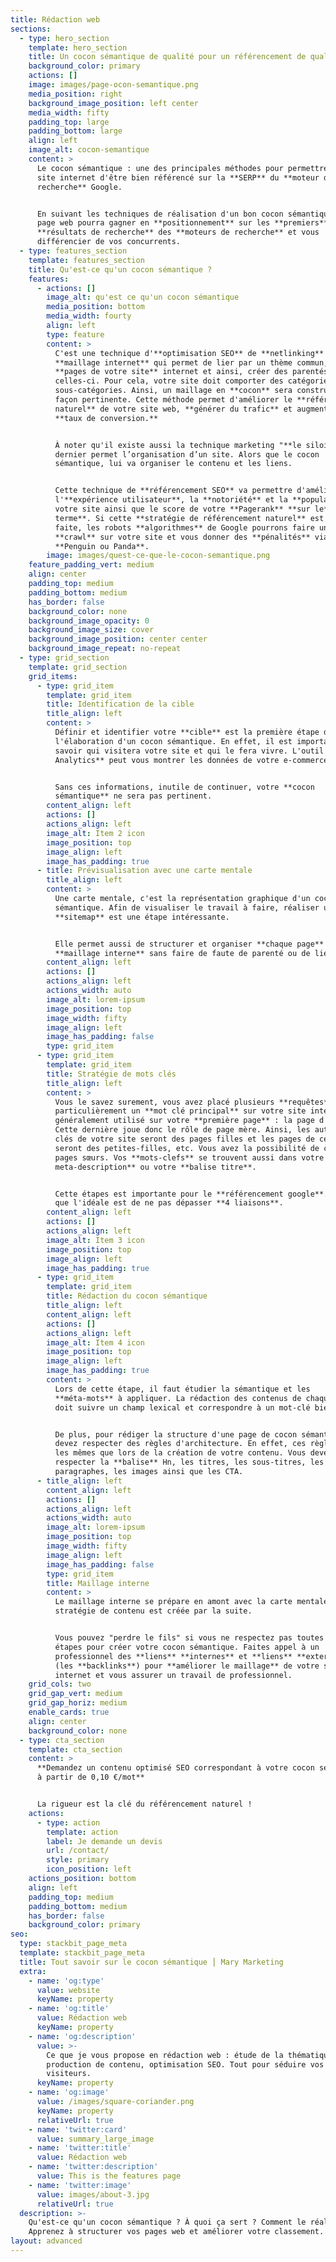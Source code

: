 ```yaml
---
title: Rédaction web
sections:
  - type: hero_section
    template: hero_section
    title: Un cocon sémantique de qualité pour un référencement de qualité
    background_color: primary
    actions: []
    image: images/page-ocon-semantique.png
    media_position: right
    background_image_position: left center
    media_width: fifty
    padding_top: large
    padding_bottom: large
    align: left
    image_alt: cocon-semantique
    content: >
      Le cocon sémantique : une des principales méthodes pour permettre à votre
      site internet d'être bien référencé sur la **SERP** du **moteur de
      recherche** Google.


      En suivant les techniques de réalisation d'un bon cocon sémantique votre
      page web pourra gagner en **positionnement** sur les **premiers**
      **résultats de recherche** des **moteurs de recherche** et vous
      différencier de vos concurrents.
  - type: features_section
    template: features_section
    title: Qu'est-ce qu'un cocon sémantique ?
    features:
      - actions: []
        image_alt: qu'est ce qu'un cocon sémantique
        media_position: bottom
        media_width: fourty
        align: left
        type: feature
        content: >
          C'est une technique d'**optimisation SEO** de **netlinking** et de
          **maillage internet** qui permet de lier par un thème commun, les
          **pages de votre site** internet et ainsi, créer des parentés entre
          celles-ci. Pour cela, votre site doit comporter des catégories et des
          sous-catégories. Ainsi, un maillage en **cocon** sera construit de
          façon pertinente. Cette méthode permet d'améliorer le **référencement
          naturel** de votre site web, **générer du trafic** et augmenter votre
          **taux de conversion.**


          À noter qu'il existe aussi la technique marketing "**le siloing**". Ce
          dernier permet l’organisation d’un site. Alors que le cocon
          sémantique, lui va organiser le contenu et les liens.


          Cette technique de **référencement SEO** va permettre d'améliorer
          l'**expérience utilisateur**, la **notoriété** et la **popularité** de
          votre site ainsi que le score de votre **Pagerank** **sur le** **long
          terme**. Si cette **stratégie de référencement naturel** est mal
          faite, les robots **algorithmes** de Google pourrons faire un
          **crawl** sur votre site et vous donner des **pénalités** via Google
          **Penguin ou Panda**.
        image: images/quest-ce-que-le-cocon-semantique.png
    feature_padding_vert: medium
    align: center
    padding_top: medium
    padding_bottom: medium
    has_border: false
    background_color: none
    background_image_opacity: 0
    background_image_size: cover
    background_image_position: center center
    background_image_repeat: no-repeat
  - type: grid_section
    template: grid_section
    grid_items:
      - type: grid_item
        template: grid_item
        title: Identification de la cible
        title_align: left
        content: >
          Définir et identifier votre **cible** est la première étape dans
          l'élaboration d'un cocon sémantique. En effet, il est important de
          savoir qui visitera votre site et qui le fera vivre. L'outil **Google
          Analytics** peut vous montrer les données de votre e-commerce.


          Sans ces informations, inutile de continuer, votre **cocon
          sémantique** ne sera pas pertinent.
        content_align: left
        actions: []
        actions_align: left
        image_alt: Item 2 icon
        image_position: top
        image_align: left
        image_has_padding: true
      - title: Prévisualisation avec une carte mentale
        title_align: left
        content: >
          Une carte mentale, c'est la représentation graphique d'un cocon
          sémantique. Afin de visualiser le travail à faire, réaliser un
          **sitemap** est une étape intéressante.


          Elle permet aussi de structurer et organiser **chaque page** du
          **maillage interne** sans faire de faute de parenté ou de lien.
        content_align: left
        actions: []
        actions_align: left
        actions_width: auto
        image_alt: lorem-ipsum
        image_position: top
        image_width: fifty
        image_align: left
        image_has_padding: false
        type: grid_item
      - type: grid_item
        template: grid_item
        title: Stratégie de mots clés
        title_align: left
        content: >
          Vous le savez surement, vous avez placé plusieurs **requêtes** et plus
          particulièrement un **mot clé principal** sur votre site internet,
          généralement utilisé sur votre **première page** : la page d'accueil.
          Cette dernière joue donc le rôle de page mère. Ainsi, les autres mots
          clés de votre site seront des pages filles et les pages de celles-ci
          seront des petites-filles, etc. Vous avez la possibilité de créer des
          pages sœurs. Vos **mots-clefs** se trouvent aussi dans votre **balise
          meta-description** ou votre **balise titre**.


          Cette étapes est importante pour le **référencement google**. À noter
          que l'idéale est de ne pas dépasser **4 liaisons**.
        content_align: left
        actions: []
        actions_align: left
        image_alt: Item 3 icon
        image_position: top
        image_align: left
        image_has_padding: true
      - type: grid_item
        template: grid_item
        title: Rédaction du cocon sémantique
        title_align: left
        content_align: left
        actions: []
        actions_align: left
        image_alt: Item 4 icon
        image_position: top
        image_align: left
        image_has_padding: true
        content: >
          Lors de cette étape, il faut étudier la sémantique et les
          **méta-mots** à appliquer. La rédaction des contenus de chaque page
          doit suivre un champ lexical et correspondre à un mot-clé bien défini.


          De plus, pour rédiger la structure d'une page de cocon sémantique vous
          devez respecter des règles d'architecture. En effet, ces règles sont
          les mêmes que lors de la création de votre contenu. Vous devez donc
          respecter la **balise** Hn, les titres, les sous-titres, les
          paragraphes, les images ainsi que les CTA.
      - title_align: left
        content_align: left
        actions: []
        actions_align: left
        actions_width: auto
        image_alt: lorem-ipsum
        image_position: top
        image_width: fifty
        image_align: left
        image_has_padding: false
        type: grid_item
        title: Maillage interne
        content: >
          Le maillage interne se prépare en amont avec la carte mentale, puis la
          stratégie de contenu est créée par la suite.


          Vous pouvez "perdre le fils" si vous ne respectez pas toutes ces
          étapes pour créer votre cocon sémantique. Faites appel à un
          professionnel des **liens** **internes** et **liens** **externes**
          (les **backlinks**) pour **améliorer le maillage** de votre site
          internet et vous assurer un travail de professionnel.
    grid_cols: two
    grid_gap_vert: medium
    grid_gap_horiz: medium
    enable_cards: true
    align: center
    background_color: none
  - type: cta_section
    template: cta_section
    content: >
      **Demandez un contenu optimisé SEO correspondant à votre cocon sémantique,
      à partir de 0,10 €/mot**


      La rigueur est la clé du référencement naturel !
    actions:
      - type: action
        template: action
        label: Je demande un devis
        url: /contact/
        style: primary
        icon_position: left
    actions_position: bottom
    align: left
    padding_top: medium
    padding_bottom: medium
    has_border: false
    background_color: primary
seo:
  type: stackbit_page_meta
  template: stackbit_page_meta
  title: Tout savoir sur le cocon sémantique ⎮ Mary Marketing
  extra:
    - name: 'og:type'
      value: website
      keyName: property
    - name: 'og:title'
      value: Rédaction web
      keyName: property
    - name: 'og:description'
      value: >-
        Ce que je vous propose en rédaction web : étude de la thématique,
        production de contenu, optimisation SEO. Tout pour séduire vos
        visiteurs.
      keyName: property
    - name: 'og:image'
      value: /images/square-coriander.png
      keyName: property
      relativeUrl: true
    - name: 'twitter:card'
      value: summary_large_image
    - name: 'twitter:title'
      value: Rédaction web
    - name: 'twitter:description'
      value: This is the features page
    - name: 'twitter:image'
      value: images/about-3.jpg
      relativeUrl: true
  description: >-
    Qu'est-ce qu'un cocon sémantique ? À quoi ça sert ? Comment le réaliser ?
    Apprenez à structurer vos pages web et améliorer votre classement.
layout: advanced
---
```

